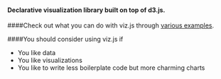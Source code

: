 #### Declarative visualization library built on top of d3.js.

####Check out what you can do with viz.js through [various examples](http://yammer.github.com/viz.js).  

####You should consider using viz.js if  
* You like data  
* You like visualizations  
* You like to write less boilerplate code but more charming charts

